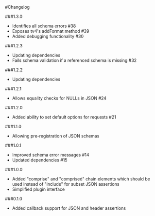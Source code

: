 #Changelog

###1.3.0
 - Identifies all schema errors #38
 - Exposes tv4's addFormat method #39
 - Added debugging functionality #30

###1.2.3
 - Updating dependencies
 - Fails schema validation if a referenced schema is missing #32

###1.2.2
 - Updating dependencies

###1.2.1
 - Allows equality checks for NULLs in JSON #24

###1.2.0
 - Added ability to set default options for requests #21

###1.1.0
 - Allowing pre-registration of JSON schemas

###1.0.1
 - Improved schema error messages #14
 - Updated dependencies #15

###1.0.0
 - Added "comprise" and "comprised" chain elements which should be used instead of "include" for subset JSON assertions
 - Simplified plugin interface

###0.1.0
 - Added callback support for JSON and header assertions
